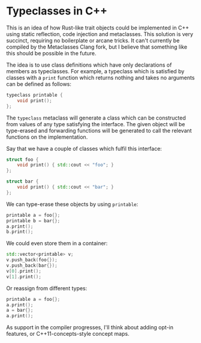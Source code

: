 # Typeclasses in C++

This is an idea of how Rust-like trait objects could be implemented in C++ using static reflection, code injection and metaclasses. This solution is very succinct, requiring no boilerplate or arcane tricks. It can't currently be compiled by the Metaclasses Clang fork, but I believe that something like this should be possible in the future.

The idea is to use class definitions which have only declarations of members as typeclasses. For example, a typeclass which is satisfied by classes with a `print` function which returns nothing and takes no arguments can be defined as follows:

```cpp
typeclass printable {
    void print();
};
```

The `typeclass` metaclass will generate a class which can be constructed from values of any type satisfying the interface. The given object will be type-erased and forwarding functions will be generated to call the relevant functions on the implementation.

Say that we have a couple of classes which fulfil this interface:

```cpp
struct foo {
    void print() { std::cout << "foo"; }
};

struct bar {
    void print() { std::cout << "bar"; }
};
```

We can type-erase these objects by using `printable`:

```cpp
printable a = foo{};
printable b = bar{};
a.print();
b.print();
```

We could even store them in a container:

```cpp
std::vector<printable> v;
v.push_back(foo{});
v.push_back(bar{});
v[0].print();
v[1].print();
```

Or reassign from different types:


```cpp
printable a = foo{};
a.print();
a = bar{};
a.print();
```

As support in the compiler progresses, I'll think about adding opt-in features, or C++11-concepts-style concept maps.


